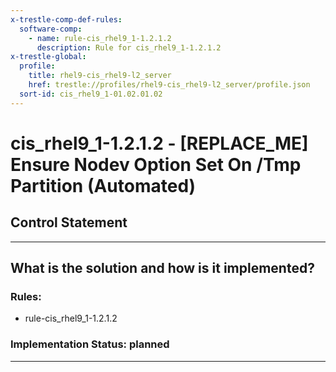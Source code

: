 ```yaml
---
x-trestle-comp-def-rules:
  software-comp:
    - name: rule-cis_rhel9_1-1.2.1.2
      description: Rule for cis_rhel9_1-1.2.1.2
x-trestle-global:
  profile:
    title: rhel9-cis_rhel9-l2_server
    href: trestle://profiles/rhel9-cis_rhel9-l2_server/profile.json
  sort-id: cis_rhel9_1-01.02.01.02
---
```


# cis_rhel9_1-1.2.1.2 - \[REPLACE_ME\] Ensure Nodev Option Set On /Tmp Partition (Automated)

## Control Statement

______________________________________________________________________

## What is the solution and how is it implemented?

<!-- For implementation status enter one of: implemented, partial, planned, alternative, not-applicable -->

<!-- Note that the list of rules under ### Rules: is read-only and changes will not be captured after assembly to JSON -->

<!-- Add control implementation description here for control: cis_rhel9_1-1.2.1.2 -->

### Rules:

  - rule-cis_rhel9_1-1.2.1.2

### Implementation Status: planned

______________________________________________________________________
